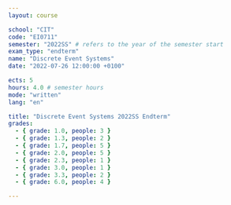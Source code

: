 ```yaml
---
layout: course

school: "CIT"
code: "EI0711"
semester: "2022SS" # refers to the year of the semester start
exam_type: "endterm"
name: "Discrete Event Systems"
date: "2022-07-26 12:00:00 +0100"

ects: 5
hours: 4.0 # semester hours
mode: "written"
lang: "en"

title: "Discrete Event Systems 2022SS Endterm"
grades:
  - { grade: 1.0, people: 3 }
  - { grade: 1.3, people: 2 }
  - { grade: 1.7, people: 5 }
  - { grade: 2.0, people: 5 }
  - { grade: 2.3, people: 1 }
  - { grade: 3.0, people: 1 }
  - { grade: 3.3, people: 2 }
  - { grade: 6.0, people: 4 }

---
```



